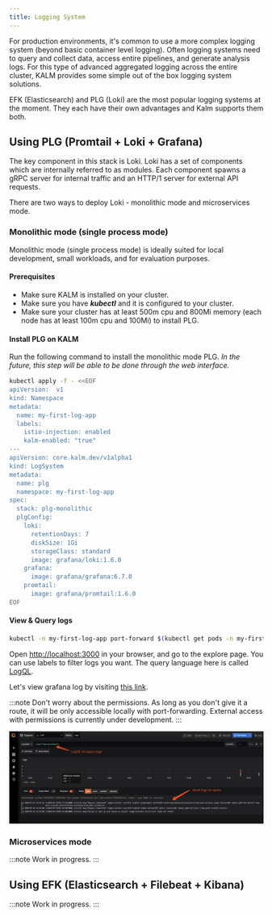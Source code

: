 ```yaml
---
title: Logging System
---
```


For production environments, it's common to use a more complex logging system (beyond basic container level logging). Often logging systems need to query and collect data, access entire pipelines, and generate analysis logs. For this type of advanced aggregated logging across the entire cluster, KALM provides some simple out of the box logging system solutions.

EFK (Elasticsearch) and PLG (Loki) are the most popular logging systems at the moment. They each have their own advantages and Kalm supports them both.

## Using PLG (Promtail + Loki + Grafana)

The key component in this stack is Loki. Loki has a set of components which are internally referred to as modules. Each component spawns a gRPC server for internal traffic and an HTTP/1 server for external API requests.

There are two ways to deploy Loki - monolithic mode and microservices mode.

### Monolithic mode (single process mode)

Monolithic mode (single process mode) is ideally suited for local development, small workloads, and for evaluation purposes.

#### Prerequisites

- Make sure KALM is installed on your cluster.
- Make sure you have ***kubectl*** and it is configured to your cluster.
- Make sure your cluster has at least 500m cpu and 800Mi memory (each node has at least 100m cpu and 100Mi) to install PLG.

#### Install PLG on KALM

Run the following command to install the monolithic mode PLG. _In the future, this step will be able to be done through the web interface._

```bash
kubectl apply -f - <<EOF
apiVersion:  v1
kind: Namespace
metadata:
  name: my-first-log-app
  labels:
    istio-injection: enabled
    kalm-enabled: "true"
---
apiVersion: core.kalm.dev/v1alpha1
kind: LogSystem
metadata:
  name: plg
  namespace: my-first-log-app
spec:
  stack: plg-monolithic
  plgConfig:
    loki:
      retentionDays: 7
      diskSize: 1Gi
      storageClass: standard
      image: grafana/loki:1.6.0
    grafana:
      image: grafana/grafana:6.7.0
    promtail:
      image: grafana/promtail:1.6.0
EOF
```

#### View & Query logs

```bash
kubectl -n my-first-log-app port-forward $(kubectl get pods -n my-first-log-app -l app=plg-grafana -o jsonpath="{.items[].metadata.name}") 3000:3000

```

Open [http://localhost:3000](http://localhost:3000/login) in your browser, and go to the explore page. You can use labels to filter logs you want. The query language here is called [LogQL](https://github.com/grafana/loki/blob/v1.5.0/docs/logql.md).

Let's view grafana log by visiting [this link](http://localhost:3000/explore?orgId=1&left=[%22now-1h%22,%22now%22,%22Loki%22,{%22expr%22:%22{job=\%22loki/grafana\%22}%22},{%22mode%22:%22Logs%22},{%22ui%22:[true,true,true,%22none%22]}]).

:::note
Don't worry about the permissions. As long as you don't give it a route, it will be only accessible locally with port-forwarding. External access with permissions is currently under development.
:::

![guide-logging-for-kalm3.png](assets/guide-logging-for-kalm3.png)

### Microservices mode

:::note
Work in progress.
:::

## Using EFK (Elasticsearch + Filebeat + Kibana)

:::note
Work in progress.
:::
